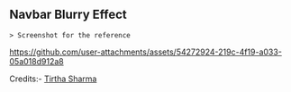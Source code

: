 ## Navbar Blurry Effect

    > Screenshot for the reference

https://github.com/user-attachments/assets/54272924-219c-4f19-a033-05a018d912a8


Credits:- [Tirtha Sharma](https://github.com/genze121 "Tirtha Sharma")

